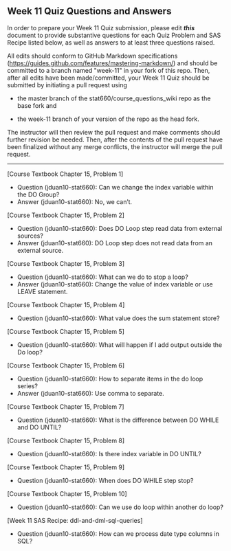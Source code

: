 
## Week 11 Quiz Questions and Answers

In order to prepare your Week 11 Quiz submission, please edit ***this*** document to provide substantive questions for each Quiz Problem and SAS Recipe listed below, as well as answers to at least three questions raised.

All edits should conform to GitHub Markdown specifications (https://guides.github.com/features/mastering-markdown/) and should be committed to a branch named "week-11" in your fork of this repo. Then, after all edits have been made/committed, your Week 11 Quiz should be submitted by initiating a pull request using

- the master branch of the stat660/course_questions_wiki repo as the base fork and

- the week-11 branch of your version of the repo as the head fork.

The instructor will then review the pull request and make comments should further revision be needed. Then, after the contents of the pull request have been finalized without any merge conflicts, the instructor will merge the pull request.



********************************************************************************



[Course Textbook Chapter 15, Problem 1]
- Question (jduan10-stat660): Can we change the index variable within the DO Group?
- Answer (jduan10-stat660): No, we can’t.



[Course Textbook Chapter 15, Problem 2]
- Question (jduan10-stat660): Does DO Loop step read data from external sources?
- Answer (jduan10-stat660): DO Loop step does not read data from an external source.



[Course Textbook Chapter 15, Problem 3]
- Question (jduan10-stat660): What can we do to stop a loop?
- Answer (jduan10-stat660): Change the value of index variable or use LEAVE statement.



[Course Textbook Chapter 15, Problem 4]
- Question (jduan10-stat660): What value does the sum statement store?



[Course Textbook Chapter 15, Problem 5]
- Question (jduan10-stat660): What will happen if I add output outside the Do loop?



[Course Textbook Chapter 15, Problem 6]
- Question (jduan10-stat660): How to separate items in the do loop series?
- Answer (jduan10-stat660): Use comma to separate.



[Course Textbook Chapter 15, Problem 7]
- Question (jduan10-stat660): What is the difference between DO WHILE and DO UNTIL?



[Course Textbook Chapter 15, Problem 8]
- Question (jduan10-stat660): Is there index variable in DO UNTIL?



[Course Textbook Chapter 15, Problem 9]
- Question (jduan10-stat660): When does DO WHILE step stop?



[Course Textbook Chapter 15, Problem 10]
- Question (jduan10-stat660): Can we use do loop within another do loop?



[Week 11 SAS Recipe: ddl-and-dml-sql-queries]
- Question (jduan10-stat660): How can we process date type columns in SQL?


